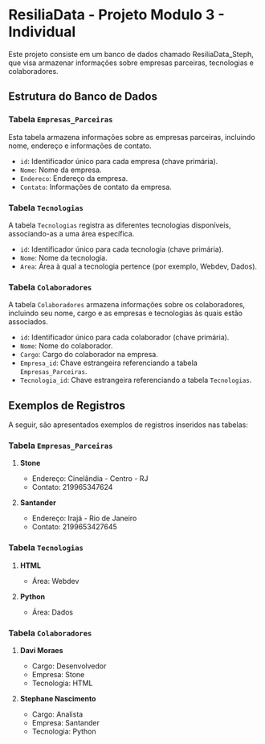# ResiliaData - Projeto Modulo 3 - Individual

Este projeto consiste em um banco de dados chamado ResiliaData_Steph, que visa armazenar informações sobre empresas parceiras, tecnologias e colaboradores.

## Estrutura do Banco de Dados

### Tabela `Empresas_Parceiras`

Esta tabela armazena informações sobre as empresas parceiras, incluindo nome, endereço e informações de contato.

- `id`: Identificador único para cada empresa (chave primária).
- `Nome`: Nome da empresa.
- `Endereco`: Endereço da empresa.
- `Contato`: Informações de contato da empresa.

### Tabela `Tecnologias`

A tabela `Tecnologias` registra as diferentes tecnologias disponíveis, associando-as a uma área específica.

- `id`: Identificador único para cada tecnologia (chave primária).
- `Nome`: Nome da tecnologia.
- `Area`: Área à qual a tecnologia pertence (por exemplo, Webdev, Dados).

### Tabela `Colaboradores`

A tabela `Colaboradores` armazena informações sobre os colaboradores, incluindo seu nome, cargo e as empresas e tecnologias às quais estão associados.

- `id`: Identificador único para cada colaborador (chave primária).
- `Nome`: Nome do colaborador.
- `Cargo`: Cargo do colaborador na empresa.
- `Empresa_id`: Chave estrangeira referenciando a tabela `Empresas_Parceiras`.
- `Tecnologia_id`: Chave estrangeira referenciando a tabela `Tecnologias`.

## Exemplos de Registros

A seguir, são apresentados exemplos de registros inseridos nas tabelas:

### Tabela `Empresas_Parceiras`

1. **Stone**
   - Endereço: Cinelândia - Centro - RJ
   - Contato: 219965347624

2. **Santander**
   - Endereço: Irajá - Rio de Janeiro
   - Contato: 2199653427645

### Tabela `Tecnologias`

1. **HTML**
   - Área: Webdev

2. **Python**
   - Área: Dados

### Tabela `Colaboradores`

1. **Davi Moraes**
   - Cargo: Desenvolvedor
   - Empresa: Stone
   - Tecnologia: HTML

2. **Stephane Nascimento**
   - Cargo: Analista
   - Empresa: Santander
   - Tecnologia: Python
